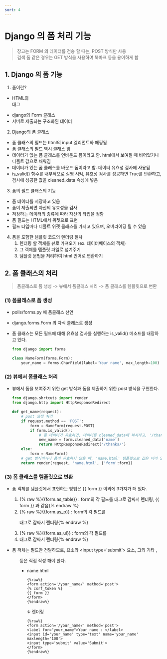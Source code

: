 ```yaml
---
sort: 4
---
```


# Django 의 폼 처리 기능
> 장고는 FORM 의 데이터를 전송 할 때는, POST 방식만 사용    
> 검색 폼 같은 경우는 GET 방식을 사용하여 북마크 등을 용이하게 함   

## 1. Django 의 폼 기능

1. 폼이란?
- HTML의 <form> 태그
- django의 Form 클래스
- 서버로 제출되는 구조화된 데이터

2. Django의 폼 클래스
- 폼 클래스의 필드는 html의 input 엘리먼트와 매핑됨
- 폼 클래스의 필드 역시 클래스 임
- 데이터가 없는 폼 클래스를 언바운드 폼이라고 함. html에서 보여질 때 비어있거나 디폴트 값으로 채워짐
- 데이터가 있는 폼 클래스를 바운드 폼이라고 함. 데이터 유효성 검사에 사용됨
- is_valid() 함수를 내부적으로 실행 시켜, 유효성 검사를 성공하면 True를 반환하고, 검사에 성공한 값을 cleaned_data 속성에 넣음

3. 폼의 필드 클래스의 기능
- 폼 데이터를 저장하고 있음
- 폼이 제출되면 자신의 유효성을 검사
- 저장하는 데이터의 종류에 따라 자신의 타입을 정함
- 폼 필드는 HTML에서 위젯으로 표현
- 필드 타입마다 디폴트 위젯 클래스를 가지고 있으며, 오버라이딩 될 수 있음

4. 폼을 포함한 템플릿 코드의 렌더링 절차
    1. 렌더링 할 객체를 뷰로 가져오기 (ex. 데이터베이스의 객체)
    2. 그 객체를 템플릿 파일로 넘겨주기
    3. 템플릿 문법을 처리하여 html 언어로 변환하기

## 2. 폼 클래스의 처리
> 폼클래스로 폼 생성 -> 뷰에서 폼클래스 처리 -> 폼 클래스를 템플릿으로 변환     

### (1) 폼클래스로 폼 생성

- polls/forms.py 에 폼클래스 선언
- django.forms.Form 의 자식 클래스로 생성
- 폼 클래스는 모든 필드에 대해 유효성 검사를 실행하는 is_valid() 메소드를 내장하고 있다.

    ```python
    from django import forms

    class NameForm(forms.Form):
        your_name = forms.CharField(label='Your name', max_length=100)
    ```

### (2) 뷰에서 폼클래스 처리

- 뷰에서 폼을 보여주기 위한 get 방식과 폼을 제출하기 위한 post 방식을 구현한다.   

    ```python
    from django.shrtcuts import render
    from django.http import HttpResponseRedirect

    def get_name(request):
        # post 요청 처리
        if request.method == 'POST':
            form = NameForm(request.POST)
            if form.is_valid():
                # 폼 데이터가 유효하면, 데이터를 cleaned_data에 복사하고, '/thanks/'로 리다이렉트 함
                new_name = form.cleaned_data['name']
                return HttpResponseRedirect('/thanks/')
        else:
            form = NameForm()
        # get 방식이거나 폼이 유효하지 않을 때, 'name.html' 템플릿으로 값은 비어 있고 필드만 생성되어 있는 폼 객체를 전달한다.
        return render(request, 'name.html', {'form':form})
    ```


### (3) 폼 클래스를 템플릿으로 변환

- 폼 객체를 템플릿에서 표현하는 방법은 {{ form }} 이외에 3가지가 더 있다.

    1. {% raw %}{{form.as_table}} : form의 각 필드를 <tr> 태그로 감싸서 렌더링, {{ form }} 과 같음{% endraw %}
    2. {% raw %}{{form.as_p}} : form의 각 필드를 <p> 태그로 감싸서 렌더링{% endraw %}
    3. {% raw %}{{form.as_ul}} : form의 각 필드를 <li> 태그로 감싸서 렌더링{% endraw %}

- 폼 객체는 필드만 전달하므로, <form> 요소와 &lt;input type='submit'&gt; 요소, 그외 기타 <table>, <ul> 등은 직접 작성 해야 한다.
 
  - name.html
    ```
    {%raw%}
    <form action='/your_name/' method='post'>
    {% csrf_token %}
    {{ form }}
    </form>
    {%endraw%}
    ```

     ↓ 렌더링
    
    ```
    {%raw%}
    <form action='/your_name/' method='post'>
    <label for="your_name">Your name : </label>
    <input id='your_name' type='text' name='your_name' maxlength='100'>
    <input type='submit' value='Submit'>
    </form>
    {%endraw%}
    ```

